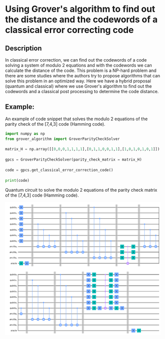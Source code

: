 # Using Grover's algorithm to find out the distance and the codewords of a classical error correcting code

## Description

In classical error correction, we can find out the codewords of a code solving a system of modulo 2 equations and with the codewords we can calculate the distance of the code. This problem is a NP-hard problem and there are some studies where the authors try to propose algorithms that can solve this problem in an optimized way. Here we have a hybrid proposal (quantum and classical) where we use Grover's algorithm to find out the codewords and a classical post processing to determine the code distance.

## Example:

An example of code snippet that solves the modulo 2 equations of the parity check of the [7,4,3] code (Hamming code).

```python
import numpy as np
from grover_algorithm import GroverParityCheckSolver

matrix_H = np.array([[0,0,0,1,1,1,1],[0,1,1,0,0,1,1],[1,0,1,0,1,0,1]])

gpcs = GroverParityCheckSolver(parity_check_matrix = matrix_H)

code = gpcs.get_classical_error_correction_code()

print(code)
```

Quantum circuit to solve the modulo 2 equations of the parity check matrix of the [7,4,3] code (Hamming code).

![image](example_743.png)
